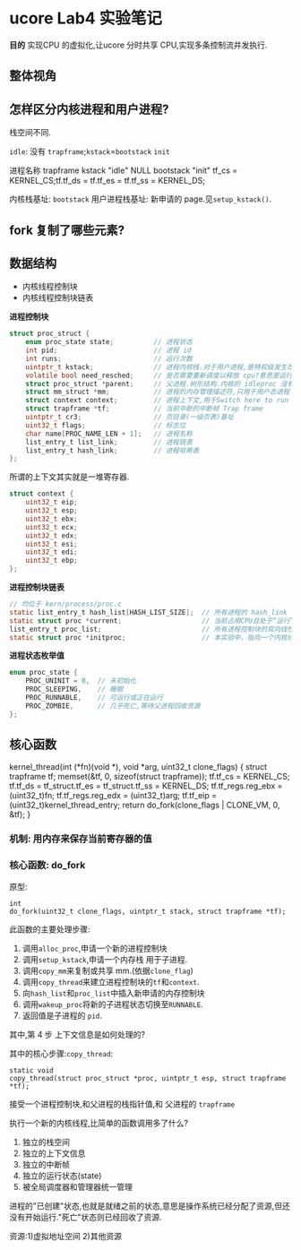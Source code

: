 # ucore Lab4 实验笔记

**目的** 实现CPU 的虚拟化,让ucore 分时共享 CPU,实现多条控制流并发执行.

## 整体视角

## 怎样区分内核进程和用户进程?

栈空间不同.

`idle`: 没有 `trapframe`;`kstack`=`bootstack`
`init`

进程名称    trapframe   kstack
"idle"  NULL    bootstack
"init"  tf_cs = KERNEL_CS;tf.tf_ds = tf.tf_es = tf.tf_ss = KERNEL_DS;


内核栈基址: `bootstack`
用户进程栈基址: 新申请的 page.见`setup_kstack()`.

## fork 复制了哪些元素?

## 数据结构

- 内核线程控制块
- 内核线程控制块链表

**进程控制块**

```C
struct proc_struct {
    enum proc_state state;          // 进程状态
    int pid;                        // 进程 id
    int runs;                       // 运行次数
    uintptr_t kstack;               // 进程内核栈.对于用户进程,是特权级发生改变时保存被打断的用户信息栈
    volatile bool need_resched;     // 是否需要重新调度以释放 cpu?意思是运行其他进程而暂停本进程
    struct proc_struct *parent;     // 父进程.树形结构.内核的 idleproc 没有父进程.
    struct mm_struct *mm;           // 进程的内存管理描述符,只用于用户态进程
    struct context context;         // 进程上下文,用于Switch here to run process
    struct trapframe *tf;           // 当前中断的中断帧 Trap frame
    uintptr_t cr3;                  // 页目录(一级页表)基址
    uint32_t flags;                 // 标志位
    char name[PROC_NAME_LEN + 1];   // 进程名称
    list_entry_t list_link;         // 进程链表
    list_entry_t hash_link;         // 进程哈希表
};
```

所谓的上下文其实就是一堆寄存器.

```C
struct context {
    uint32_t eip;
    uint32_t esp;
    uint32_t ebx;
    uint32_t ecx;
    uint32_t edx;
    uint32_t esi;
    uint32_t edi;
    uint32_t ebp;
};
```

**进程控制块链表**

```C
// 均位于 kern/process/proc.c
static list_entry_t hash_list[HASH_LIST_SIZE];  // 所有进程的 hash_link 
static struct proc *current;                    // 当前占用CPU且处于“运行”状态进程控制块指针。通常这个变量是只读的，只有在进程切换的时候才进行修改，并且整个切换和修改过程需要保证操作的原子性，目前至少需要屏蔽中断。可以参考 switch_to 的实现。
list_entry_t proc_list;                         // 所有进程控制块的双向线性列表，proc_struct中的成员变量list_link将链接入这个链表中。
static struct proc *initproc;                   // 本实验中，指向一个内核线程。本实验以后，此指针将指向第一个用户态进程。
```

**进程状态枚举值**

```C
enum proc_state {
    PROC_UNINIT = 0,  // 未初始化
    PROC_SLEEPING,    // 睡眠
    PROC_RUNNABLE,    // 可运行或正在运行
    PROC_ZOMBIE,      // 几乎死亡,等待父进程回收资源
};
```

## 核心函数

kernel_thread(int (*fn)(void *), void *arg, uint32_t clone_flags)
{
    struct trapframe tf;
    memset(&tf, 0, sizeof(struct trapframe));
    tf.tf_cs = KERNEL_CS;
    tf.tf_ds = tf_struct.tf_es = tf_struct.tf_ss = KERNEL_DS;
    tf.tf_regs.reg_ebx = (uint32_t)fn;
    tf.tf_regs.reg_edx = (uint32_t)arg;
    tf.tf_eip = (uint32_t)kernel_thread_entry;
    return do_fork(clone_flags | CLONE_VM, 0, &tf);
}

### 机制: 用内存来保存当前寄存器的值

### 核心函数: do_fork

原型:

```
int
do_fork(uint32_t clone_flags, uintptr_t stack, struct trapframe *tf);
```

此函数的主要处理步骤:

1. 调用`alloc_proc`,申请一个新的进程控制块
2. 调用`setup_kstack`,申请一个内存栈 用于子进程.
3. 调用`copy_mm`来复制或共享 mm.(依据`clone_flag`)
4. 调用`copy_thread`来建立进程控制块的`tf`和`context`.
5. 向`hash_list`和`proc_list`中插入新申请的内存控制块
6. 调用`wakeup_proc`将新的子进程状态切换至`RUNNABLE`.
7. 返回值是子进程的 `pid`.

其中,第 4 步 上下文信息是如何处理的?

其中的核心步骤:`copy_thread`:

```
static void
copy_thread(struct proc_struct *proc, uintptr_t esp, struct trapframe *tf);
```

接受一个进程控制块,和父进程的栈指针值,和 父进程的 `trapframe`

执行一个新的内核线程,比简单的函数调用多了什么?

1. 独立的栈空间
2. 独立的上下文信息
3. 独立的中断帧
4. 独立的运行状态(state)
5. 被全局调度器和管理器统一管理

进程的"已创建"状态,也就是就绪之前的状态,意思是操作系统已经分配了资源,但还没有开始运行."死亡"状态则已经回收了资源.

资源:1)虚拟地址空间 2)其他资源

